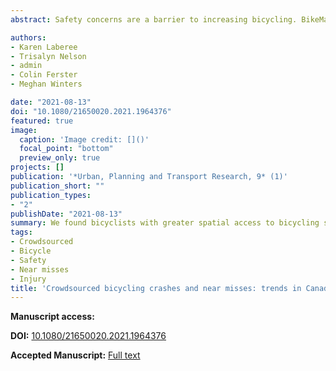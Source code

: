 ```yaml
---
abstract: Safety concerns are a barrier to increasing bicycling. BikeMaps.org, a tool for crowdsourcing bicycling collisions, near misses, and falls, offers rich data on local bicycling safety concerns. Our goal is to characterize dominant bicycling safety issues reported in nine Canadian cities. We analyzed 2,513 BikeMaps.org reports (522 collisions, 151 falls, 1840 near misses), and summarized the types of incidents reported, ratios of near misses to collisions by incident type and by city, and injuries resulting from various types of crashes. Incidents categorized as a ‘dangerous pass, overtake at midblock’, were most commonly reported and had the highest ratio of near misses to collision reports (9:1). Cities with a high commute mode share for bicycling had lower near miss to collision reporting ratios. Overall, 40.3% of reported collisions or falls required medical treatment. Incident types with the most severe outcomes were ‘left cross at an intersection’ (58.4% reported needing medical treatment); ‘vehicles failing to stop at intersection or yield to bike’ (54.0%); and ‘multi-use paths, vehicle conflicts at intersection’ (48.5%). Mitigating conditions leading to real or perceived concerns over dangerous passes by vehicles should improve bicycling comfort. Bicycling injuries will be reduced by safety improvements at intersections including those with multi-use paths.

authors:
- Karen Laberee
- Trisalyn Nelson
- admin
- Colin Ferster
- Meghan Winters

date: "2021-08-13"
doi: "10.1080/21650020.2021.1964376"
featured: true
image:
  caption: 'Image credit: []()'
  focal_point: "bottom"
  preview_only: true
projects: []
publication: '*Urban, Planning and Transport Research, 9* (1)'
publication_short: ""
publication_types:
- "2"
publishDate: "2021-08-13"
summary: We found bicyclists with greater spatial access to bicycling specific infrastructure had a higher likelihood of perceiving bicycling to be safe.
tags:
- Crowdsourced
- Bicycle
- Safety
- Near misses
- Injury
title: 'Crowdsourced bicycling crashes and near misses: trends in Canadian cities'
---
```


**Manuscript access:**

**DOI:** [10.1080/21650020.2021.1964376](https://doi.org/10.1080/21650020.2021.1964376)

**Accepted Manuscript:** [Full text](./manuscript.pdf) 
